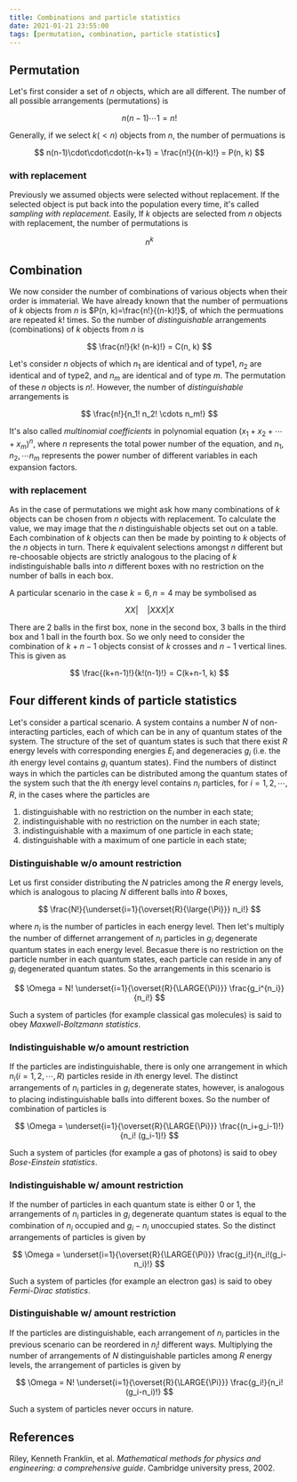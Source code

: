 ```yaml
---
title: Combinations and particle statistics
date: 2021-01-21 23:55:00
tags: [permutation, combination, particle statistics]
---
```


## Permutation

Let's first consider a set of $n$ objects, which are all different. The number of all possible arrangements (permutations) is

$$ n(n-1) \cdots 1 = n! $$

Generally, if we select $k (<n)$ objects from $n$, the number of permuations is

$$ n(n-1)\cdot\cdot\cdot(n-k+1) = \frac{n!}{(n-k)!} = P(n, k) $$

<!--more-->

### with replacement

Previously we assumed objects were selected without replacement. If the selected object is put back into the population every time, it's called *sampling with replacement*. Easily, If $k$ objects are selected from $n$ objects with replacement, the number of permutations is

$$ n^k $$

## Combination

We now consider the number of combinations of various objects when their order is immaterial. We have already known that the number of permuations of $k$ objects from $n$ is $P(n, k)=\frac{n!}{(n-k)!}$, of which the permuations are repeated $k!$ times. So the number of *distinguishable* arrangements (combinations) of $k$ objects from $n$ is

$$ \frac{n!}{k! (n-k)!} = C(n, k) $$

Let's consider $n$ objects of which $n_1$ are identical and of type1, $n_2$ are identical and of type2, and $n_m$ are identical and of type $m$. The permutation of these $n$ objects is $n!$. However, the number of *distinguishable* arrangements is

$$ \frac{n!}{n_1! n_2! \cdots n_m!} $$

It's also called *multinomial coefficients* in polynomial equation $(x_1+x_2+ \cdots +x_m)^n$, where $n$ represents the total power number of the equation, and $n_1, n_2, \cdots n_m$ represents the power number of different variables in each expansion factors.

### with replacement

As in the case of permutations we might ask how many combinations of $k$ objects can be chosen from $n$ objects with replacement. To calculate the value, we may image that the $n$ distinguishable objects set out on a table. Each combination of $k$ objects can then be made by pointing to $k$ objects of the $n$ objects in turn. There $k$ equivalent selections amongst $n$ different but re-choosable objects are strictly analogous to the placing of $k$ indistinguishable balls into $n$ different boxes with no restriction on the number of balls in each box.

A particular scenario in the case $k=6, n=4$ may be symbolised as

$$ XX| \quad |XXX|X $$

There are 2 balls in the first box, none in the second box, 3 balls in the third box and 1 ball in the fourth box. So we only need to consider the combination of $k+n-1$ objects consist of $k$ crosses and $n-1$ vertical lines. This is given as

$$ \frac{(k+n-1)!}{k!(n-1)!} = C(k+n-1, k) $$

## Four different kinds of particle statistics

Let's consider a partical scenario. A system contains a number $N$ of non-interacting particles, each of which can be in any of quantum states of the system. The structure of the set of quantum states is such that there exist $R$ energy levels with corresponding energies $E_i$ and degeneracies $g_i$ (i.e. the $i$th energy level contains $g_i$ quantum states). Find the numbers of distinct ways in which the particles can be distributed among the quantum states of the system such that the $i$th energy level contains $n_i$ particles, for $i=1,2,\cdots,R$, in the cases where the particles are

1. distinguishable with no restriction on the number in each state;
2. indistinguishable with no restriction on the number in each state;
3. indistinguishable with a maximum of one particle in each state;
4. distinguishable with a maximum of one particle in each state;

### Distinguishable w/o amount restriction

Let us first consider distributing the $N$ patricles among the $R$ energy levels, which is analogous to placing $N$ different balls into $R$ boxes,

$$ \frac{N!}{\underset{i=1}{\overset{R}{\large{\Pi}}} n_i!} $$

where $n_i$ is the number of particles in each energy level. Then let's multiply the number of differnet arrangement of $n_i$ particles in $g_i$ degenerate quantum states in each energy level. Becasue there is no restriction on the particle number in each quantum states, each particle can reside in any of $g_i$ degenerated quantum states. So the arrangements in this scenario is

$$ \Omega = N! \underset{i=1}{\overset{R}{\LARGE{\Pi}}} \frac{g_i^{n_i}}{n_i!} $$

Such a system of particles (for example classical gas molecules) is said to obey *Maxwell-Boltzmann statistics*.

### Indistinguishable w/o amount restriction

If the particles are indistinguishable, there is only one arrangement in which $n_i (i=1,2,\cdots,R)$ particles reside in $i$th energy level. The distinct arrangements of $n_i$ particles in $g_i$ degenerate states, however, is analogous to placing indistinguishable balls into different boxes. So the number of combination of particles is

$$ \Omega = \underset{i=1}{\overset{R}{\LARGE{\Pi}}} \frac{(n_i+g_i-1)!}{n_i! (g_i-1)!} $$

Such a system of particles (for example a gas of photons) is said to obey *Bose-Einstein statistics*.

### Indistinguishable w/ amount restriction

If the number of particles in each quantum state is either 0 or 1, the arrangements of $n_i$ particles in $g_i$ degenerate quantum states is equal to the combination of $n_i$ occupied and $g_i-n_i$ unoccupied states. So the distinct arrangements of particles is given by

$$ \Omega = \underset{i=1}{\overset{R}{\LARGE{\Pi}}} \frac{g_i!}{n_i!(g_i-n_i)!} $$

Such a system of particles (for example an electron gas) is said to obey *Fermi-Dirac statistics*.

### Distinguishable w/ amount restriction

If the particles are distinguishable, each arrangement of $n_i$ particles in the previous scenario can be reordered in $n_i!$ different ways. Multiplying the number of arrangements of $N$ distinguishable particles among $R$ energy levels, the arrangement of particles is given by

$$ \Omega = N! \underset{i=1}{\overset{R}{\LARGE{\Pi}}} \frac{g_i!}{n_i! (g_i-n_i)!} $$

Such a system of particles never occurs in nature.

## References
Riley, Kenneth Franklin, et al. *Mathematical methods for physics and engineering: a comprehensive guide*. Cambridge university press, 2002.
